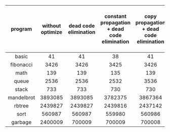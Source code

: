 |  program   | without optimize | dead code elimination | constant propagation + dead code elimination | copy propagation + dead code elimination | copy propagation + constant propagation + dead code elimination |
| :--------: | :--------------: | :-------------------: | :------------------------------------------: | :--------------------------------------: | :----------------------------------------------------------: |
|   basic    |        41        |          41           |                      38                      |                    41                    |                              38                              |
| fibonacci  |       3426       |         3426          |                     3425                     |                   3426                   |                             3425                             |
|    math    |       139        |          139          |                     135                      |                   139                    |                             135                              |
|   queue    |       2536       |         2536          |                     2532                     |                   3536                   |                             2532                             |
|   stack    |       733        |          733          |                     730                      |                   730                    |                             727                              |
| mandelbrot |     3893085      |        3893085        |                   3782375                    |                 3867364                  |                           3756654                            |
|   rbtree   |     2439827      |        2439827        |                   2439816                    |                 2437142                  |                           2437131                            |
|    sort    |      560987      |        560987         |                    559980                    |                  560986                  |                            559979                            |
|  garbage   |     2400009      |        700009         |                    700009                    |                  700008                  |                            700008                            |

